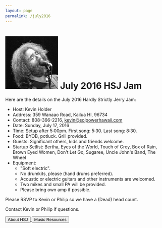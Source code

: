 ```yaml
---
layout: page
permalink: /july2016
---
```



<h1><img class="ui avatar image" src="/images/jerryavatar.jpg"> July 2016 HSJ Jam</h1>

Here are the details on the July 2016 Hardly Strictly Jerry Jam:

  * Host: Kevin Holder
  * Address: 359 Wanaao Road, Kailua HI, 96734
  * Contact: 808-366-2216, kevin@solpowerhawaii.com
  * Date: Sunday, July 17, 2016
  * Time: Setup after 5:00pm. First song: 5:30. Last song: 8:30.
  * Food: BYOB, potluck. Grill provided. 
  * Guests: Significant others, kids and friends welcome. 
  * Startup Setlist: Bertha, Eyes of the World, Touch of Grey, Box of Rain, Brown Eyed Women, Don't Let Go, Sugaree, Uncle John's Band, The Wheel
  * Equipment: 
    * "Soft electric". 
    * No drumkits, please (hand drums preferred). 
    * Acoustic or electric guitars and other instruments are welcomed.
    * Two mikes and small PA will be provided. 
    * Please bring own amp if possible. 

Please RSVP to Kevin or Philip so we have a (Dead) head count.

Contact Kevin or Philip if questions.
  
<a href="/">
  <button class="ui primary button">About HSJ</button>
</a>
<a href="/resources">
  <button class="ui primary button">Music Resources</button>
</a>

